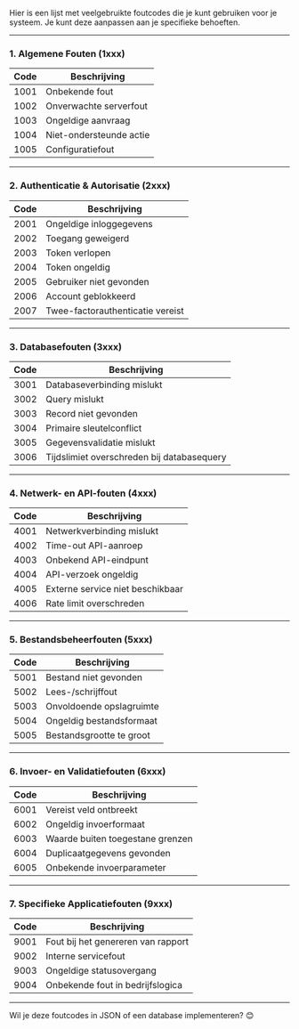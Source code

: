 Hier is een lijst met veelgebruikte foutcodes die je kunt gebruiken voor je systeem. Je kunt deze aanpassen aan je specifieke behoeften.

---

### **1. Algemene Fouten (1xxx)**
| Code  | Beschrijving |
|-------|-------------|
| 1001  | Onbekende fout |
| 1002  | Onverwachte serverfout |
| 1003  | Ongeldige aanvraag |
| 1004  | Niet-ondersteunde actie |
| 1005  | Configuratiefout |

---

### **2. Authenticatie & Autorisatie (2xxx)**
| Code  | Beschrijving |
|-------|-------------|
| 2001  | Ongeldige inloggegevens |
| 2002  | Toegang geweigerd |
| 2003  | Token verlopen |
| 2004  | Token ongeldig |
| 2005  | Gebruiker niet gevonden |
| 2006  | Account geblokkeerd |
| 2007  | Twee-factorauthenticatie vereist |

---

### **3. Databasefouten (3xxx)**
| Code  | Beschrijving |
|-------|-------------|
| 3001  | Databaseverbinding mislukt |
| 3002  | Query mislukt |
| 3003  | Record niet gevonden |
| 3004  | Primaire sleutelconflict |
| 3005  | Gegevensvalidatie mislukt |
| 3006  | Tijdslimiet overschreden bij databasequery |

---

### **4. Netwerk- en API-fouten (4xxx)**
| Code  | Beschrijving |
|-------|-------------|
| 4001  | Netwerkverbinding mislukt |
| 4002  | Time-out API-aanroep |
| 4003  | Onbekend API-eindpunt |
| 4004  | API-verzoek ongeldig |
| 4005  | Externe service niet beschikbaar |
| 4006  | Rate limit overschreden |

---

### **5. Bestandsbeheerfouten (5xxx)**
| Code  | Beschrijving |
|-------|-------------|
| 5001  | Bestand niet gevonden |
| 5002  | Lees-/schrijffout |
| 5003  | Onvoldoende opslagruimte |
| 5004  | Ongeldig bestandsformaat |
| 5005  | Bestandsgrootte te groot |

---

### **6. Invoer- en Validatiefouten (6xxx)**
| Code  | Beschrijving |
|-------|-------------|
| 6001  | Vereist veld ontbreekt |
| 6002  | Ongeldig invoerformaat |
| 6003  | Waarde buiten toegestane grenzen |
| 6004  | Duplicaatgegevens gevonden |
| 6005  | Onbekende invoerparameter |

---

### **7. Specifieke Applicatiefouten (9xxx)**
| Code  | Beschrijving |
|-------|-------------|
| 9001  | Fout bij het genereren van rapport |
| 9002  | Interne servicefout |
| 9003  | Ongeldige statusovergang |
| 9004  | Onbekende fout in bedrijfslogica |

---

Wil je deze foutcodes in JSON of een database implementeren? 😊